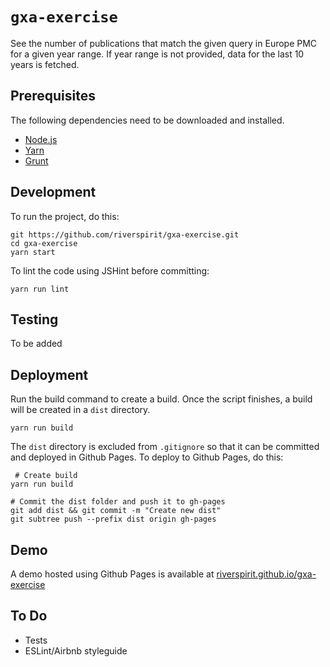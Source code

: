 # `gxa-exercise`

See the number of publications that match the given query in Europe PMC for a given year range. If year range is not provided, data for the last 10 years is fetched.

## Prerequisites
The following dependencies need to be downloaded and installed.

- [Node.js](https://nodejs.org/en/)
- [Yarn](https://yarnpkg.com/en/)
- [Grunt](https://gruntjs.com/getting-started)

## Development

To run the project, do this:

```
git https://github.com/riverspirit/gxa-exercise.git
cd gxa-exercise
yarn start
```

To lint the code using JSHint before committing:

```
yarn run lint
```

## Testing
To be added

## Deployment
Run the build command to create a build. Once the script finishes, a build will be created in a `dist` directory.
```
yarn run build
```

The `dist` directory is excluded from `.gitignore` so that it can be committed and deployed in Github Pages. To deploy to Github Pages, do this:

```
 # Create build
yarn run build

# Commit the dist folder and push it to gh-pages
git add dist && git commit -m "Create new dist"
git subtree push --prefix dist origin gh-pages
```

## Demo
A demo hosted using Github Pages is available at [riverspirit.github.io/gxa-exercise](https://riverspirit.github.io/gxa-exercise/)

## To Do
- Tests
- ESLint/Airbnb styleguide